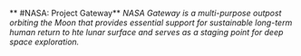 ** #NASA: Project Gateway** 
*NASA Gateway is a multi-purpose outpost orbiting the Moon that provides essential support for sustainable long-term human return to hte lunar surface and serves as a staging point for deep space exploration.*